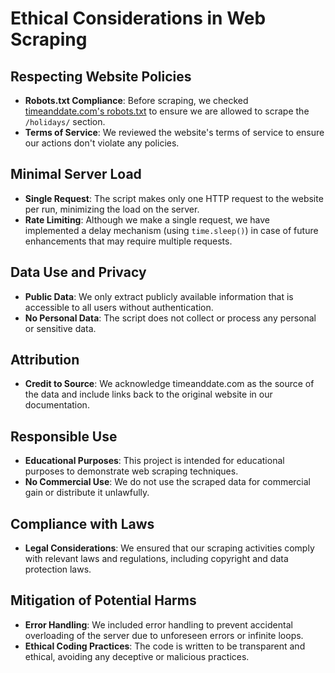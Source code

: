 # Ethical Considerations in Web Scraping

## Respecting Website Policies

- **Robots.txt Compliance**: Before scraping, we checked [timeanddate.com's robots.txt](https://www.timeanddate.com/robots.txt) to ensure we are allowed to scrape the `/holidays/` section.
- **Terms of Service**: We reviewed the website's terms of service to ensure our actions don't violate any policies.

## Minimal Server Load

- **Single Request**: The script makes only one HTTP request to the website per run, minimizing the load on the server.
- **Rate Limiting**: Although we make a single request, we have implemented a delay mechanism (using `time.sleep()`) in case of future enhancements that may require multiple requests.

## Data Use and Privacy

- **Public Data**: We only extract publicly available information that is accessible to all users without authentication.
- **No Personal Data**: The script does not collect or process any personal or sensitive data.

## Attribution

- **Credit to Source**: We acknowledge timeanddate.com as the source of the data and include links back to the original website in our documentation.

## Responsible Use

- **Educational Purposes**: This project is intended for educational purposes to demonstrate web scraping techniques.
- **No Commercial Use**: We do not use the scraped data for commercial gain or distribute it unlawfully.

## Compliance with Laws

- **Legal Considerations**: We ensured that our scraping activities comply with relevant laws and regulations, including copyright and data protection laws.

## Mitigation of Potential Harms

- **Error Handling**: We included error handling to prevent accidental overloading of the server due to unforeseen errors or infinite loops.
- **Ethical Coding Practices**: The code is written to be transparent and ethical, avoiding any deceptive or malicious practices.

